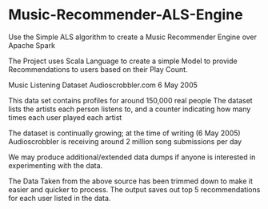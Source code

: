 # Music-Recommender-ALS-Engine
Use the Simple ALS algorithm to create a Music Recommender Engine over Apache Spark


The Project uses Scala Language to create a simple Model to provide Recommendations to users based on their Play Count.

Music Listening Dataset Audioscrobbler.com 6 May 2005

This data set contains profiles for around 150,000 real people The dataset lists the artists each person listens to, and a counter indicating how many times each user played each artist

The dataset is continually growing; at the time of writing (6 May 2005) Audioscrobbler is receiving around 2 million song submissions per day

We may produce additional/extended data dumps if anyone is interested in experimenting with the data.

The Data Taken from the above source has been trimmed down to make it easier and quicker to process. The output saves out top 5 recommendations for each user listed in the data.
